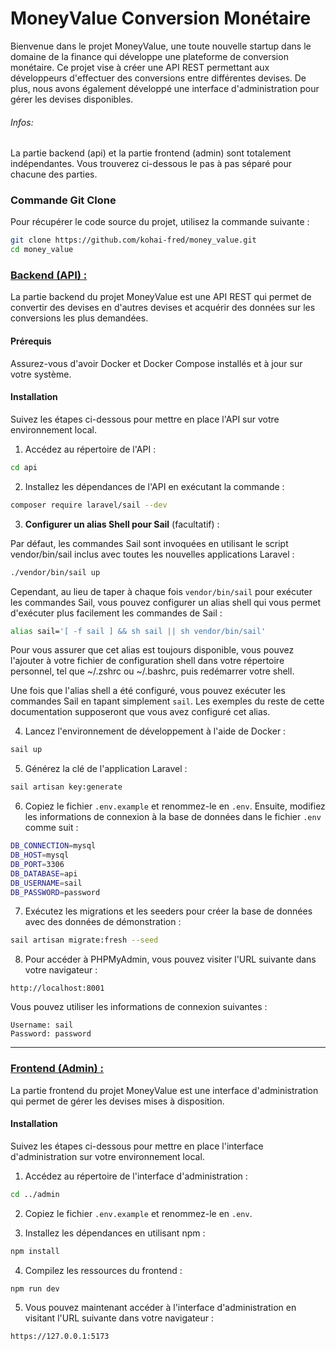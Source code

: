 # MoneyValue Conversion Monétaire

Bienvenue dans le projet MoneyValue, une toute nouvelle startup dans le domaine de la finance qui développe une
plateforme de conversion monétaire. Ce projet vise à créer une API REST permettant aux développeurs d'effectuer des
conversions entre différentes devises. De plus, nous avons également développé une interface d'administration pour gérer
les devises disponibles.

###### Infos:

La partie backend (api) et la partie frontend (admin) sont totalement indépendantes. Vous trouverez ci-dessous le pas à
pas séparé pour chacune des parties.

### Commande Git Clone

Pour récupérer le code source du projet, utilisez la commande suivante :

```bash
git clone https://github.com/kohai-fred/money_value.git
cd money_value
```

### <u>Backend (API) :</u>

La partie backend du projet MoneyValue est une API REST qui permet de convertir des devises en d'autres devises et
acquérir des données sur les conversions les plus demandées.

#### Prérequis

Assurez-vous d'avoir Docker et Docker Compose installés et à jour sur votre système.

#### Installation

Suivez les étapes ci-dessous pour mettre en place l'API sur votre environnement local.

1. Accédez au répertoire de l'API :

```bash
cd api
```

2. Installez les dépendances de l'API en exécutant la commande :

```bash
composer require laravel/sail --dev
```

3. **Configurer un alias Shell pour Sail** (facultatif) :

Par défaut, les commandes Sail sont invoquées en utilisant le script vendor/bin/sail inclus avec toutes les nouvelles
applications Laravel :

```bash
./vendor/bin/sail up
```

Cependant, au lieu de taper à chaque fois `vendor/bin/sail` pour exécuter les commandes Sail, vous pouvez configurer un
alias shell qui vous permet d'exécuter plus facilement les commandes de Sail :

```bash
alias sail='[ -f sail ] && sh sail || sh vendor/bin/sail'
```

Pour vous assurer que cet alias est toujours disponible, vous pouvez l'ajouter à votre fichier de configuration shell
dans votre répertoire personnel, tel que ~/.zshrc ou ~/.bashrc, puis redémarrer votre shell.

Une fois que l'alias shell a été configuré, vous pouvez exécuter les commandes Sail en tapant simplement `sail`. Les
exemples du reste de cette documentation supposeront que vous avez configuré cet alias.

4. Lancez l'environnement de développement à l'aide de Docker :

```bash
sail up
```

5. Générez la clé de l'application Laravel :

```bash
sail artisan key:generate
```

6. Copiez le fichier `.env.example` et renommez-le en `.env`. Ensuite, modifiez les informations de connexion à la base
   de données dans le fichier `.env` comme suit :

```bash
DB_CONNECTION=mysql
DB_HOST=mysql
DB_PORT=3306
DB_DATABASE=api
DB_USERNAME=sail
DB_PASSWORD=password
```

7. Exécutez les migrations et les seeders pour créer la base de données avec des données de démonstration :

```bash
sail artisan migrate:fresh --seed
```

8. Pour accéder à PHPMyAdmin, vous pouvez visiter l'URL suivante dans votre navigateur :

```
http://localhost:8001
```

Vous pouvez utiliser les informations de connexion suivantes :

```
Username: sail
Password: password
```

---

### <u>Frontend (Admin) :</u>

La partie frontend du projet MoneyValue est une interface d'administration qui permet de gérer les devises mises à
disposition.

#### Installation

Suivez les étapes ci-dessous pour mettre en place l'interface d'administration sur votre environnement local.

1. Accédez au répertoire de l'interface d'administration :

```bash
cd ../admin
```

2. Copiez le fichier `.env.example` et renommez-le en `.env`.

3. Installez les dépendances en utilisant npm :

```bash
npm install
```

4. Compilez les ressources du frontend :

```bash
npm run dev
```

5. Vous pouvez maintenant accéder à l'interface d'administration en visitant l'URL suivante dans votre navigateur :

```
https://127.0.0.1:5173
```
